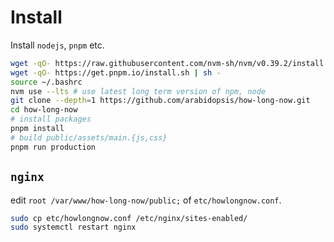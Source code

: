

# Install

Install `nodejs`, `pnpm` etc.

```bash
wget -qO- https://raw.githubusercontent.com/nvm-sh/nvm/v0.39.2/install.sh | bash
wget -qO- https://get.pnpm.io/install.sh | sh -
source ~/.bashrc
nvm use --lts # use latest long term version of npm, node
git clone --depth=1 https://github.com/arabidopsis/how-long-now.git
cd how-long-now
# install packages
pnpm install
# build public/assets/main.{js,css}
pnpm run production
```

## `nginx`

edit `root /var/www/how-long-now/public;` of `etc/howlongnow.conf`.

```bash
sudo cp etc/howlongnow.conf /etc/nginx/sites-enabled/
sudo systemctl restart nginx
```